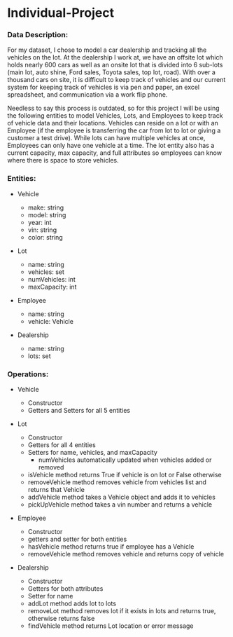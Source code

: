# Individual-Project

<h3>Data Description: </h3>

For my dataset, I chose to model a car dealership and tracking all the vehicles on the lot.
At the dealership I work at, we have an offsite lot which holds nearly 600 cars as well as an
onsite lot that is divided into 6 sub-lots (main lot, auto shine, Ford sales, Toyota sales, top lot,
road). With over a thousand cars on site, it is difficult to keep track of vehicles and our current
system for keeping track of vehicles is via pen and paper, an excel spreadsheet, and
communication via a work flip phone. 

Needless to say this process is outdated, so for this project I will be using the following
entities to model Vehicles, Lots, and Employees to keep track of vehicle data and their locations.
Vehicles can reside on a lot or with an Employee (if the employee is transferring the car from lot
to lot or giving a customer a test drive). While lots can have multiple vehicles at once,
Employees can only have one vehicle at a time. The lot entity also has a current capacity, max
capacity, and full attributes so employees can know where there is space to store vehicles. 

<h3>Entities: </h3>

* Vehicle
    * make: string
    * model: string
    * year: int
    * vin: string
    * color: string
    
* Lot
    * name: string
    * vehicles: set<Vehicle>
    * numVehicles: int
    * maxCapacity: int
    
* Employee
    * name: string
    * vehicle: Vehicle
    
* Dealership
    * name: string
    * lots: set<Lot>

<h3>Operations: </h3> 

* Vehicle
    * Constructor
    * Getters and Setters for all 5 entities
    
* Lot 
    * Constructor
    * Getters for all 4 entities
    * Setters for name, vehicles, and maxCapacity
        * numVehicles automatically updated when vehicles added or removed
    * isVehicle method returns True if vehicle is on lot or False otherwise
    * removeVehicle method removes vehicle from vehicles list and returns that Vehicle
    * addVehicle method takes a Vehicle object and adds it to vehicles
    * pickUpVehicle method takes a vin number and returns a vehicle 
    
* Employee
    * Constructor 
    * getters and setter for both entities
    * hasVehicle method returns true if employee has a Vehicle
    * removeVehicle method removes vehicle and returns copy of vehicle
    
* Dealership
    * Constructor
    * Getters for both attributes
    * Setter for name
    * addLot method adds lot to lots
    * removeLot method removes lot if it exists in lots and returns true, otherwise returns false
    * findVehicle method returns Lot location or error message 
